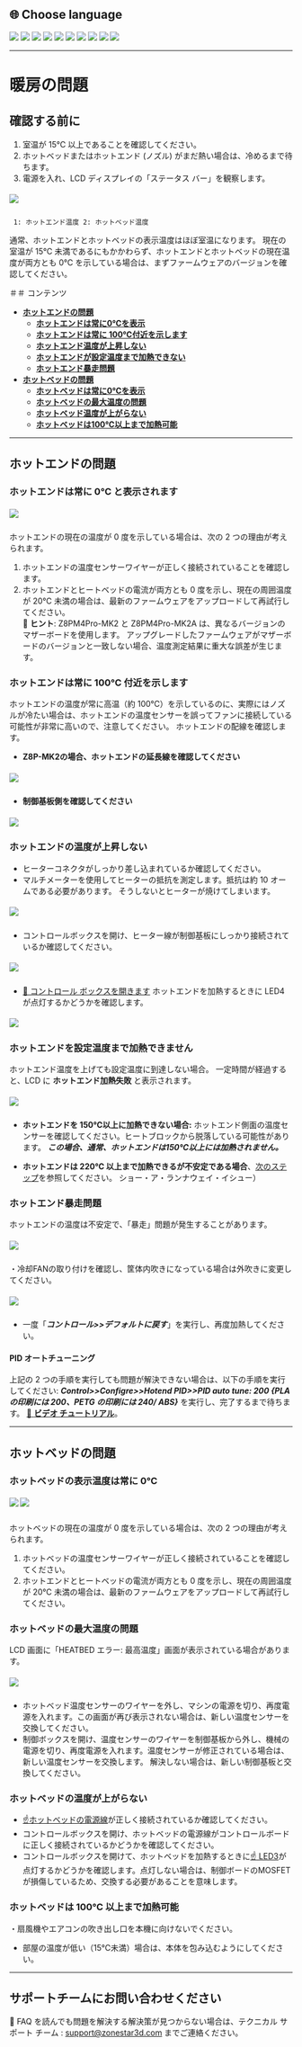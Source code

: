 ## <a id="choose-language">:globe_with_meridians: Choose language</a>
[![](../lanpic/EN.png)](https://github.com/ZONESTAR3D/Z8P/blob/main/Z8P_FAQ/Issue_heating/readme.md)
[![](../lanpic/ES.png)](https://github.com/ZONESTAR3D/Z8P/blob/main/Z8P_FAQ/Issue_heating/readme-es.md)
[![](../lanpic/PT.png)](https://github.com/ZONESTAR3D/Z8P/blob/main/Z8P_FAQ/Issue_heating/readme-pt.md)
[![](../lanpic/FR.png)](https://github.com/ZONESTAR3D/Z8P/blob/main/Z8P_FAQ/Issue_heating/readme-fr.md)
[![](../lanpic/DE.png)](https://github.com/ZONESTAR3D/Z8P/blob/main/Z8P_FAQ/Issue_heating/readme-de.md)
[![](../lanpic/IT.png)](https://github.com/ZONESTAR3D/Z8P/blob/main/Z8P_FAQ/Issue_heating/readme-it.md)
[![](../lanpic/RU.png)](https://github.com/ZONESTAR3D/Z8P/blob/main/Z8P_FAQ/Issue_heating/readme-ru.md)
[![](../lanpic/JP.png)](https://github.com/ZONESTAR3D/Z8P/blob/main/Z8P_FAQ/Issue_heating/readme-jp.md)
[![](../lanpic/KR.png)](https://github.com/ZONESTAR3D/Z8P/blob/main/Z8P_FAQ/Issue_heating/readme-kr.md)
[![](../lanpic/SA.png)](https://github.com/ZONESTAR3D/Z8P/blob/main/Z8P_FAQ/Issue_heating/readme-ar.md)

-----
# 暖房の問題
## 確認する前に
1. 室温が 15℃ 以上であることを確認してください。
2. ホットベッドまたはホットエンド (ノズル) がまだ熱い場合は、冷めるまで待ちます。
3. 電源を入れ、LCD ディスプレイの「ステータス バー」を観察します。
##### ![](./LCD_screen.jpg)
>
     1: ホットエンド温度 2: ホットベッド温度
通常、ホットエンドとホットベッドの表示温度はほぼ室温になります。
現在の室温が 15℃ 未満であるにもかかわらず、ホットエンドとホットベッドの現在温度が両方とも 0℃ を示している場合は、まずファームウェアのバージョンを確認してください。

＃＃ コンテンツ
- **[ホットエンドの問題](#a)**
   - **[ホットエンドは常に0℃を表示](#a1)**
   - **[ホットエンドは常に 100℃付近を示します](#a2)**
   - **[ホットエンド温度が上昇しない](#a3)**
   - **[ホットエンドが設定温度まで加熱できない](#14)**
   - **[ホットエンド暴走問題](#a5)**
- **[ホットベッドの問題](#b)**
   - **[ホットベッドは常に0℃を表示](#b1)**
   - **[ホットベッドの最大温度の問題](#b2)**
   - **[ホットベッド温度が上がらない](#b3)**
   - **[ホットベッドは100℃以上まで加熱可能](#b4)**

-----
## <a id="a">ホットエンドの問題</a>
### <a id="a1">ホットエンドは常に 0℃ と表示されます</a>
##### ![](hotend_min_temperature.jpg)  
ホットエンドの現在の温度が 0 度を示している場合は、次の 2 つの理由が考えられます。
1. ホットエンドの温度センサーワイヤーが正しく接続されていることを確認します。
2. ホットエンドとヒートベッドの電流が両方とも 0 度を示し、現在の周囲温度が 20℃ 未満の場合は、最新のファームウェアをアップロードして再試行してください。    
:pushpin: **ヒント**: Z8PM4Pro-MK2 と Z8PM4Pro-MK2A は、異なるバージョンのマザーボードを使用します。 アップグレードしたファームウェアがマザーボードのバージョンと一致しない場合、温度測定結果に重大な誤差が生じます。

### <a id="a2">ホットエンドは常に 100℃ 付近を示します </a>
ホットエンドの温度が常に高温（約 100℃）を示しているのに、実際にはノズルが冷たい場合は、ホットエンドの温度センサーを誤ってファンに接続している可能性が非常に高いので、注意してください。 ホットエンドの配線を確認します。
- **Z8P-MK2の場合、ホットエンドの延長線を確認してください**
##### ![](./Hotend_wiring.jpg)
- **制御基板側を確認してください**
##### ![](../pic/Z8P_wiring.png)

### <a id="a3">ホットエンドの温度が上昇しない </a>
- ヒーターコネクタがしっかり差し込まれているか確認してください。
- マルチメーターを使用してヒーターの抵抗を測定します。抵抗は約 10 オームである必要があります。 そうしないとヒーターが焼けてしまいます。
##### ![](./measure.jpg)
- コントロールボックスを開け、ヒーター線が制御基板にしっかり接続されているか確認してください。
##### ![](./WireOfheater.jpg)
- [:link: コントロール ボックスを開きます](../How_to_open_the_control_box.jpg) ホットエンドを加熱するときに LED4 が点灯するかどうかを確認します。
##### <a id="led"> ![](LEDs.jpg) </a>

### <a id="a4">ホットエンドを設定温度まで加熱できません </a>
ホットエンド温度を上げても設定温度に到達しない場合。 一定時間が経過すると、LCD に **ホットエンド加熱失敗** と表示されます。
##### ![](./hotend_heating_fail.jpg)
- **ホットエンドを 150℃以上に加熱できない場合:** ホットエンド側面の温度センサーを確認してください。ヒートブロックから脱落している可能性があります。 ***この場合、通常、ホットエンドは150℃以上には加熱されません。***
<!-- ![](sensorhotenddrop.jpg) -->
- **ホットエンドは 220℃ 以上まで加熱できるが不安定である場合**、[次のステップ](#ホットエンドの温度が不安定になる場合がある)を参照してください。 ショー・ア・ランナウェイ・イシュー）
### <a id="a5">ホットエンド暴走問題 </a>
ホットエンドの温度は不安定で、「暴走」問題が発生することがあります。
##### ![](./runaway.jpg)
   ・冷却FANの取り付けを確認し、筐体内吹きになっている場合は外吹きに変更してください。
##### ![](./coolingfan.jpg)
   - 一度「***コントロール>>デフォルトに戻す***」を実行し、再度加熱してください。
#### PID オートチューニング
上記の 2 つの手順を実行しても問題が解決できない場合は、以下の手順を実行してください: ***Control>>Configre>>Hotend PID>>PID auto tune: 200 {PLA の印刷には 200、PETG の印刷には 240/ ABS}*** を実行し、完了するまで待ちます。 [:movie_camera: **ビデオ チュートリアル**](./PID_Auto_Tune.gif)。

-----
## <a id="b">ホットベッドの問題 </a>
### <a id="b1">ホットベッドの表示温度は常に 0℃ </a>
##### ![](hotbed_min_temperature.jpg) ![](./Hotbed_wiring.jpg)
ホットベッドの現在の温度が 0 度を示している場合は、次の 2 つの理由が考えられます。
1. ホットベッドの温度センサーワイヤーが正しく接続されていることを確認してください。
2. ホットエンドとヒートベッドの電流が両方とも 0 度を示し、現在の周囲温度が 20℃ 未満の場合は、最新のファームウェアをアップロードして再試行してください。

### <a id="b2">ホットベッドの最大温度の問題 </a>
LCD 画面に「HEATBED エラー: 最高温度」画面が表示されている場合があります。
##### ![](./hotbed_max_temperature.jpg)
- ホットベッド温度センサーのワイヤーを外し、マシンの電源を切り、再度電源を入れます。この画面が再び表示されない場合は、新しい温度センサーを交換してください。
- 制御ボックスを開け、温度センサーのワイヤーを制御基板から外し、機械の電源を切り、再度電源を入れます。温度センサーが修正されている場合は、新しい温度センサーを交換します。 解決しない場合は、新しい制御基板と交換してください。

### <a id="b3">ホットベッドの温度が上がらない </a>
- [:point_up:ホットベッドの電源線](#b1)が正しく接続されているか確認してください。
- コントロールボックスを開け、ホットベッドの電源線がコントロールボードに正しく接続されているかどうかを確認してください。
- コントロールボックスを開けて、ホットベッドを加熱するときに[:point_up: LED3](#led)が点灯するかどうかを確認します。点灯しない場合は、制御ボードのMOSFETが損傷しているため、交換する必要があることを意味します。

### <a id="b4">ホットベッドは 100℃ 以上まで加熱可能 </a>
・扇風機やエアコンの吹き出し口を本機に向けないでください。
- 部屋の温度が低い（15℃未満）場合は、本体を包み込むようにしてください。

--------
## サポートチームにお問い合わせください
:email: FAQ を読んでも問題を解決する解決策が見つからない場合は、テクニカル サポート チーム : support@zonestar3d.com までご連絡ください。